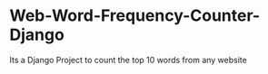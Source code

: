 # Web-Word-Frequency-Counter-Django
Its a Django Project to count the top 10 words from any website
